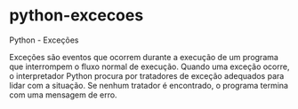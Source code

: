 # python-excecoes
Python - Exceções

  Exceções são eventos que ocorrem durante a execução de um programa que interrompem o fluxo normal de execução. Quando uma exceção ocorre, o interpretador Python procura por tratadores de exceção adequados para lidar com a situação. Se nenhum tratador é encontrado, o programa termina com uma mensagem de erro.
